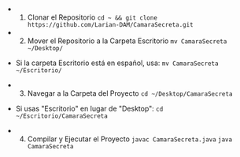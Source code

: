 - 1. Clonar el Repositorio
`cd ~ && git clone https://github.com/Larian-DAM/CamaraSecreta.git`

- 2. Mover el Repositorio a la Carpeta Escritorio
`mv CamaraSecreta ~/Desktop/`

- Si la carpeta Escritorio está en español, usa:
`mv CamaraSecreta ~/Escritorio/`

- 3. Navegar a la Carpeta del Proyecto
`cd ~/Desktop/CamaraSecreta`

- Si usas "Escritorio" en lugar de "Desktop":
`cd ~/Escritorio/CamaraSecreta`

- 4. Compilar y Ejecutar el Proyecto
`javac CamaraSecreta.java`
`java CamaraSecreta`
